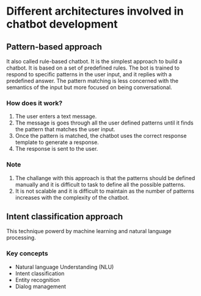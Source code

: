 # Different architectures involved in chatbot development

## Pattern-based approach

It also called rule-based chatbot. It is the simplest approach to build a chatbot. It is based on a set of predefined rules. The bot is trained to respond to specific patterns in the user input, and it replies with a predefined answer. The pattern matching is less concerned with the semantics of the input but more focused on being conversational.

### How does it work?

1. The user enters a text message.
2. The message is goes through all the user defined patterns until it finds the pattern that matches the user input.
3. Once the pattern is matched, the chatbot uses the correct response template to generate a response.
4. The response is sent to the user.

### Note

1. The challange with this approach is that the patterns should be defined manually and it is difficult to task to define all the possible patterns.
2. It is not scalable and it is difficult to maintain as the number of patterns increases with the complexity of the chatbot.

## Intent classification approach

This technique powerd by machine learning and natural language processing.

### Key concepts

- Natural language Understanding (NLU)
- Intent classification
- Entity recognition
- Dialog management
